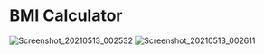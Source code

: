 # BMI Calculator
![Screenshot_20210513_002532](https://user-images.githubusercontent.com/69393792/118029771-1be45000-b382-11eb-946a-5b8cdaee05ef.png)
![Screenshot_20210513_002611](https://user-images.githubusercontent.com/69393792/118029778-1dae1380-b382-11eb-9e78-a7aa04298c5b.png)
